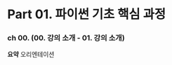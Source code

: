 # Part 01. 파이썬 기초 핵심 과정
### ch 00. (00. 강의 소개 - 01. 강의 소개)
**요약**
오리엔테이션


<!--stackedit_data:
eyJoaXN0b3J5IjpbLTIxMDQxNTg4MDddfQ==
-->